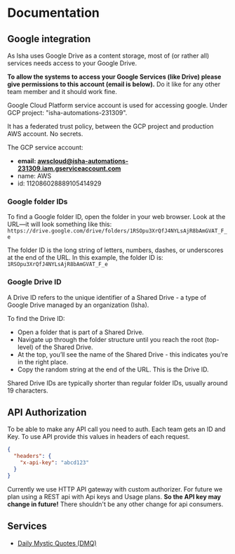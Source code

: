 # Documentation

## Google integration

As Isha uses Google Drive as a content storage, most of (or rather all) services needs access to your Google Drive.

**To allow the systems to access your Google Services (like Drive) please give permissions to this account (email is below).** Do it like for any other team member and it should work fine.

Google Cloud Platform service account is used for accessing google. Under GCP project: "isha-automations-231309".

It has a federated trust policy, between the GCP project and production AWS account. No secrets.

The GCP service account:

- **email: awscloud@isha-automations-231309.iam.gserviceaccount.com**
- name: AWS
- id: 112086028889105414929

### Google folder IDs

To find a Google folder ID, open the folder in your web browser. Look at the URL—it will look something like this:
`https://drive.google.com/drive/folders/1RSOpu3XrQfJ4NYLsAjR8bAmGVAT_F_e`

The folder ID is the long string of letters, numbers, dashes, or underscores at the end of the URL.
In this example, the folder ID is:
`1RSOpu3XrQfJ4NYLsAjR8bAmGVAT_F_e`

### Google Drive ID

A Drive ID refers to the unique identifier of a Shared Drive - a type of Google Drive managed by an organization (Isha).

To find the Drive ID:

- Open a folder that is part of a Shared Drive.
- Navigate up through the folder structure until you reach the root (top-level) of the Shared Drive.
- At the top, you’ll see the name of the Shared Drive - this indicates you're in the right place.
- Copy the random string at the end of the URL. This is the Drive ID.

Shared Drive IDs are typically shorter than regular folder IDs, usually around 19 characters.

## API Authorization

To be able to make any API call you need to auth.
Each team gets an ID and Key.
To use API provide this values in headers of each request.

```json
{
  "headers": {
    "x-api-key": "abcd123"
  }
}
```

Currently we use HTTP API gateway with custom authorizer. For future we plan using a REST api with Api keys and Usage plans. **So the API key may change in future!** There shouldn't be any other change for api consumers.

## Services

- [Daily Mystic Quotes (DMQ)](./dmq/README.md)
